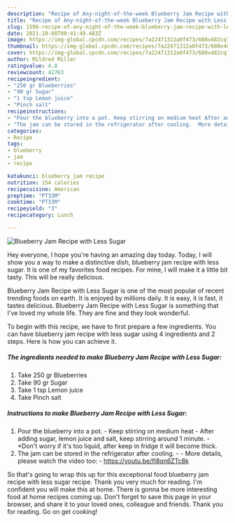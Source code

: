 ```yaml
---
description: "Recipe of Any-night-of-the-week Blueberry Jam Recipe with Less Sugar"
title: "Recipe of Any-night-of-the-week Blueberry Jam Recipe with Less Sugar"
slug: 1596-recipe-of-any-night-of-the-week-blueberry-jam-recipe-with-less-sugar
date: 2021-10-08T00:41:49.483Z
image: https://img-global.cpcdn.com/recipes/7a22471312a0f473/680x482cq70/blueberry-jam-recipe-with-less-sugar-recipe-main-photo.jpg
thumbnail: https://img-global.cpcdn.com/recipes/7a22471312a0f473/680x482cq70/blueberry-jam-recipe-with-less-sugar-recipe-main-photo.jpg
cover: https://img-global.cpcdn.com/recipes/7a22471312a0f473/680x482cq70/blueberry-jam-recipe-with-less-sugar-recipe-main-photo.jpg
author: Mildred Miller
ratingvalue: 4.8
reviewcount: 42763
recipeingredient:
- "250 gr Blueberries"
- "90 gr Sugar"
- "1 tsp Lemon juice"
- "Pinch salt"
recipeinstructions:
- "Pour the blueberry into a pot. Keep stirring on medium heat After adding sugar, lemon juice and salt, keep stirring around 1 minute. *Don&#39;t worry if it&#39;s too liquid, after keep in fridge it will become thick."
- "The jam can be stored in the refrigerator after cooling.  More details, please watch the video too: https://youtu.be/fI8qn6ZTc8k"
categories:
- Recipe
tags:
- blueberry
- jam
- recipe

katakunci: blueberry jam recipe 
nutrition: 154 calories
recipecuisine: American
preptime: "PT33M"
cooktime: "PT33M"
recipeyield: "3"
recipecategory: Lunch

---
```



![Blueberry Jam Recipe with Less Sugar](https://img-global.cpcdn.com/recipes/7a22471312a0f473/680x482cq70/blueberry-jam-recipe-with-less-sugar-recipe-main-photo.jpg)

Hey everyone, I hope you're having an amazing day today. Today, I will show you a way to make a distinctive dish, blueberry jam recipe with less sugar. It is one of my favorites food recipes. For mine, I will make it a little bit tasty. This will be really delicious.



Blueberry Jam Recipe with Less Sugar is one of the most popular of recent trending foods on earth. It is enjoyed by millions daily. It is easy, it is fast, it tastes delicious. Blueberry Jam Recipe with Less Sugar is something that I've loved my whole life. They are fine and they look wonderful.


To begin with this recipe, we have to first prepare a few ingredients. You can have blueberry jam recipe with less sugar using 4 ingredients and 2 steps. Here is how you can achieve it.

<!--inarticleads1-->

##### The ingredients needed to make Blueberry Jam Recipe with Less Sugar:

1. Take 250 gr Blueberries
1. Take 90 gr Sugar
1. Take 1 tsp Lemon juice
1. Take Pinch salt




<!--inarticleads2-->

##### Instructions to make Blueberry Jam Recipe with Less Sugar:

1. Pour the blueberry into a pot. - Keep stirring on medium heat - After adding sugar, lemon juice and salt, keep stirring around 1 minute. - *Don&#39;t worry if it&#39;s too liquid, after keep in fridge it will become thick.
1. The jam can be stored in the refrigerator after cooling. -  - More details, please watch the video too: - https://youtu.be/fI8qn6ZTc8k




So that's going to wrap this up for this exceptional food blueberry jam recipe with less sugar recipe. Thank you very much for reading. I'm confident you will make this at home. There is gonna be more interesting food at home recipes coming up. Don't forget to save this page in your browser, and share it to your loved ones, colleague and friends. Thank you for reading. Go on get cooking!
